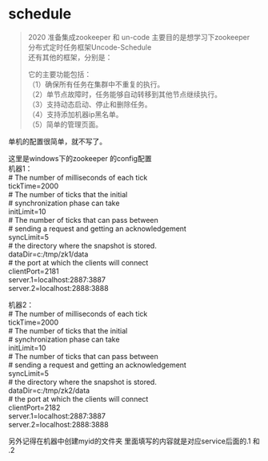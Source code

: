 # schedule

>2020 准备集成zookeeper 和 un-code 主要目的是想学习下zookeeper  <br/>
>分布式定时任务框架Uncode-Schedule <br/>
>还有其他的框架，分别是：
>
>它的主要功能包括： <br/>
 （1）确保所有任务在集群中不重复的执行。 <br/>
 （2）单节点故障时，任务能够自动转移到其他节点继续执行。 <br/>
 （3）支持动态启动、停止和删除任务。 <br/>
 （4）支持添加机器ip黑名单。 <br/>
 （5）简单的管理页面。 <br/>

单机的配置很简单，就不写了。

这里是windows下的zookeeper 的config配置 <br/>
机器1：<br/>
    # The number of milliseconds of each tick <br/>
    tickTime=2000 <br/>
    # The number of ticks that the initial <br/> 
    # synchronization phase can take <br/>
    initLimit=10 <br/>
    # The number of ticks that can pass between <br/> 
    # sending a request and getting an acknowledgement <br/>
    syncLimit=5 <br/>
    # the directory where the snapshot is stored. <br/>
    dataDir=c:/tmp/zk1/data <br/>
    # the port at which the clients will connect <br/>
    clientPort=2181 <br/>
    server.1=localhost:2887:3887 <br/>
    server.2=localhost:2888:3888 <br/>
    
机器2：<br/>
    # The number of milliseconds of each tick <br/>
    tickTime=2000 <br/>
    # The number of ticks that the initial <br/> 
    # synchronization phase can take <br/>
    initLimit=10 <br/>
    # The number of ticks that can pass between <br/> 
    # sending a request and getting an acknowledgement <br/>
    syncLimit=5 <br/> 
    # the directory where the snapshot is stored. <br/>
    dataDir=c:/tmp/zk2/data <br/>
    # the port at which the clients will connect <br/>
    clientPort=2182 <br/>
    server.1=localhost:2887:3887 <br/>
    server.2=localhost:2888:3888 <br/>
    
另外记得在机器中创建myid的文件夹
里面填写的内容就是对应service后面的.1 和 .2
